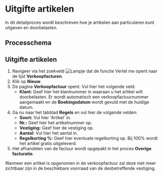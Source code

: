 # Uitgifte artikelen

In dit detailproces wordt beschreven hoe je artikelen aan particuleren kunt uitgeven en doorbelasten.

## Processchema

## Uitgifte artikelen

1. Navigeer via het zoekveld ![Lampje dat de functie Vertel me opent](https://docs.microsoft.com/nl-NL/dynamics365/business-central/media/ui-search/search_small.png "Vertel me wat u wilt doen") naar de lijst **Verkoopfacturen**.
2. Klik op  **Nieuw**.
3. De pagina **Verkoopfactuur** opent. Vul hier het volgende veld:
	* **Klant:** Geef hier het klantnummer in waaraan u het artikel wilt doorbelasten. Er wordt automatisch een verkoopfactuurnummer aangemaakt en de **Boekingsdatum** wordt gevuld met de huidige datum. 
4. Ga nu naar het tabblad **Regels** en vul hier de volgende velden:
	* **Soort:** Vul hier 'Artikel' in. 
	* **Nr.:** Geef hier het artikelnummer op.
	* **Vestiging:** Geef hier de vestiging op.
	* **Aantal:** Vul hier het aantal in. 
	* **Regelkorting %:** Geef hier eventuele regelkorting op. Bij 100% wordt het artikel gratis uitgeleverd. 
5. Het afhandelen van de factuur wordt opgepakt in het proces **Overige facturatie**.

Wanneer een artikel is opgenomen in de verkoopfactuur zal deze niet meer zichtbaar zijn in de beschikbare voorraad van de desbetreffende vestiging. 

<!--stackedit_data:
eyJoaXN0b3J5IjpbMTgxMTA3NTQ0NCwtNDYwOTkyOV19
-->